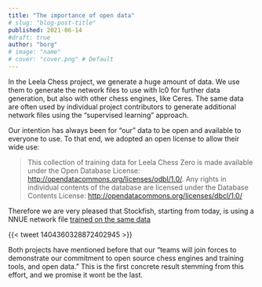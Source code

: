 ```yaml
---
title: "The importance of open data"
# slug: "blog-post-title"
published: 2021-06-14
#draft: true
author: "borg"
# image: "name"
# cover: "cover.png" # Default
---
```


In the Leela Chess project, we generate a huge amount of data. We use them to generate the network files to use with lc0 for further data generation, but also with other chess engines, like Ceres. The same data are often used by individual project contributors to generate additional network files using the “supervised learning” approach.

<!--more-->

Our intention has always been for “our” data to be open and available to everyone to use. To that end, we adopted an open license to allow their wide use:

>This collection of training data for Leela Chess Zero is made available under the Open Database License: http://opendatacommons.org/licenses/odbl/1.0/. Any rights in individual contents of the database are licensed under the Database Contents License: http://opendatacommons.org/licenses/dbcl/1.0/


Therefore we are very pleased that Stockfish, starting from today, is using a NNUE network file [trained on the same data](https://github.com/official-stockfish/Stockfish/commit/f8c779dbe538315aa6f65556d0acf11640558504)

{{< tweet 1404360328872402945 >}}

Both projects have mentioned before that our “teams will join forces to demonstrate our commitment to open source chess engines and training tools, and open data.” This is the first concrete result stemming from this effort, and we promise it wont be the last.

